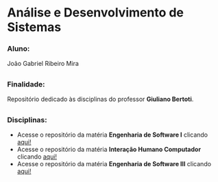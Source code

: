 # Análise e Desenvolvimento de Sistemas
### Aluno: 
João Gabriel Ribeiro Mira
##
### Finalidade:
Repositório dedicado às disciplinas do professor **Giuliano Bertoti**.
##
### Disciplinas:
* Acesse o repositório da matéria **Engenharia de Software I** clicando [aqui!](https://github.com/JoaoGRMira/bertoti/tree/main/Engenharia%20de%20Software%20I) <br>
* Acesse o repositório da matéria **Interação Humano Computador** clicando [aqui!](https://github.com/JoaoGRMira/bertoti/tree/main/Intera%C3%A7%C3%A3o%20Humano%20Computador) <br>
* Acesse o repositório da matéria **Engenharia de Software III** clicando [aqui!](https://github.com/JoaoGRMira/bertoti/tree/main/Engenharia%20de%20Software%20III)
